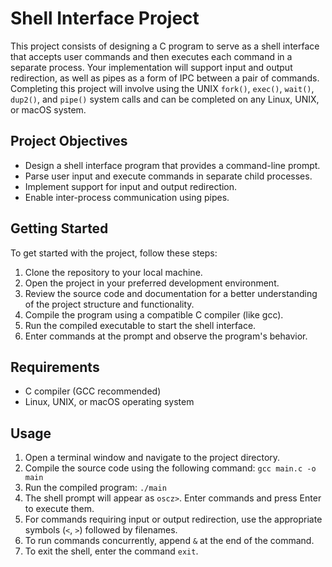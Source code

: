 # Shell Interface Project

This project consists of designing a C program to serve as a shell interface that accepts user commands and then executes each command in a separate process. Your implementation will support input and output redirection, as well as pipes as a form of IPC between a pair of commands. Completing this project will involve using the UNIX `fork()`, `exec()`, `wait()`, `dup2()`, and `pipe()` system calls and can be completed on any Linux, UNIX, or macOS system.

## Project Objectives

- Design a shell interface program that provides a command-line prompt.
- Parse user input and execute commands in separate child processes.
- Implement support for input and output redirection.
- Enable inter-process communication using pipes.

## Getting Started

To get started with the project, follow these steps:

1. Clone the repository to your local machine.
2. Open the project in your preferred development environment.
3. Review the source code and documentation for a better understanding of the project structure and functionality.
4. Compile the program using a compatible C compiler (like gcc).
5. Run the compiled executable to start the shell interface.
6. Enter commands at the prompt and observe the program's behavior.

## Requirements

- C compiler (GCC recommended)
- Linux, UNIX, or macOS operating system

## Usage

1. Open a terminal window and navigate to the project directory.
2. Compile the source code using the following command: `gcc main.c -o main`
3. Run the compiled program: `./main`
4. The shell prompt will appear as `oscz>`. Enter commands and press Enter to execute them.
5. For commands requiring input or output redirection, use the appropriate symbols (`<`, `>`) followed by filenames.
6. To run commands concurrently, append `&` at the end of the command.
7. To exit the shell, enter the command `exit`.

